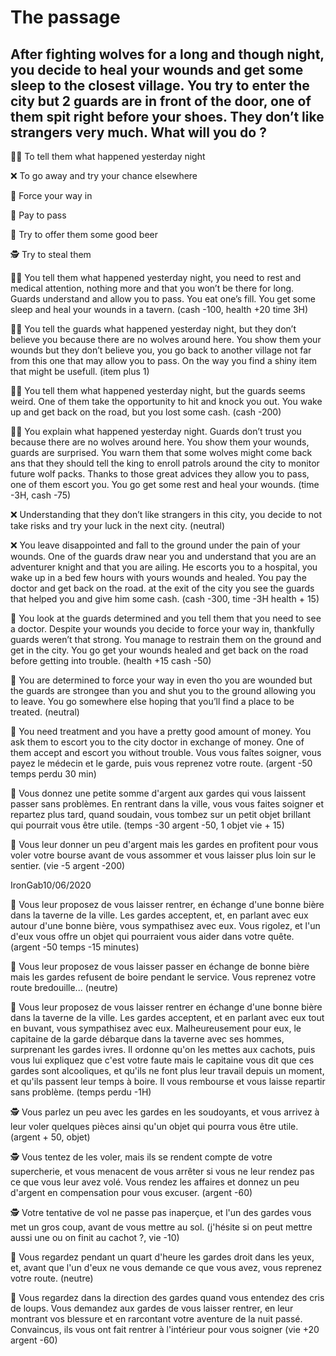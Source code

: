 # The passage
## After fighting wolves for a long and though night, you decide to heal your wounds and get some sleep to the closest village. You try to enter the city but 2 guards are in front of the door, one of them spit right before your shoes. They don’t like strangers very much. What will you do ?

:man_shrugging: To tell them what happened yesterday night

:x: To go away and try your chance elsewhere

:muscle: Force your way in

:money_with_wings: Pay to pass

:beer: Try to offer them some good beer

:detective: Try to steal them

:man_shrugging: You tell them what happened yesterday night, you need to rest and medical attention, nothing more and that you won’t be there for long. Guards understand and allow you to pass. You eat one’s fill. You get some sleep and heal your wounds in a tavern. (cash -100, health +20 time 3H)

:man_shrugging: You tell the guards what happened yesterday night, but they don’t believe you because there are no wolves around here. You show them your wounds but they don’t believe you, you go back to another village not far from this one that may allow you to pass. On the way you find a shiny item that might be usefull. (item plus 1)

:man_shrugging: You tell them what happened yesterday night, but the guards seems weird. One of them take the opportunity to hit and knock you out. You wake up and get back on the road, but you lost some cash. (cash -200)

:man_shrugging: You explain what happened yesterday night. Guards don’t trust you because there are no wolves around here. You show them your wounds, guards are surprised. You warn them that some wolves might come back ans that they should tell the king to enroll patrols around the city to monitor future wolf packs. Thanks to those great advices they allow you to pass, one of them escort you. You go get some rest and heal your wounds. (time -3H, cash -75)

:x: Understanding that they don’t like strangers in this city, you decide to not take risks and try your luck in the next city. (neutral)

:x: You leave disappointed and fall to the ground under the pain of your wounds. One of the guards draw near you and understand that you are an adventurer knight and that you are ailing. He escorts you to a hospital, you wake up in a bed few hours with yours wounds and healed. You pay the doctor and get back on the road. at the exit of the city you see the guards that helped you and give him some cash. (cash -300, time -3H health + 15)

:muscle: You look at the guards determined and you tell them that you need to see a doctor. Despite your wounds you decide to force your way in, thankfully guards weren’t that strong. You manage to restrain them on the ground and get in the city. You go get your wounds healed and get back on the road before getting into trouble. (health +15 cash -50)

:muscle: You are determined to force your way in even tho you are wounded but the guards are strongee than you and shut you to the ground allowing you to leave. You go somewhere else hoping that you’ll find a place to be treated. (neutral)

:money_with_wings: You need treatment and you have a pretty good amount of money. You ask them to escort you to the city doctor in exchange of money. One of them accept and escort you without trouble. Vous vous faîtes soigner, vous payez le médecin et le garde, puis vous reprenez votre route. (argent -50 temps perdu 30 min)

:money_with_wings: Vous donnez une petite somme d'argent aux gardes qui vous laissent passer sans problèmes. En rentrant dans la ville, vous vous faites soigner et repartez plus tard, quand soudain, vous tombez sur un petit objet brillant qui pourrait vous être utile. (temps -30 argent -50, 1 objet vie + 15)

:money_with_wings: Vous leur donner un peu d'argent mais les gardes en profitent pour vous voler votre bourse avant de vous assommer et vous laisser plus loin sur le sentier. (vie -5 argent -200)

IronGab10/06/2020

:beer: Vous leur proposez de vous laisser rentrer, en échange d'une bonne bière dans la taverne de la ville. Les gardes acceptent, et, en parlant avec eux autour d'une bonne bière, vous sympathisez avec eux. Vous rigolez, et l'un d'eux vous offre un objet qui pourraient vous aider dans votre quête. (argent -50 temps -15 minutes)

:beer: Vous leur proposez de vous laisser passer en échange de bonne bière mais les gardes refusent de boire pendant le service. Vous reprenez votre route bredouille... (neutre)

:beer: Vous leur proposez de vous laisser rentrer en échange d'une bonne bière dans la taverne de la ville. Les gardes acceptent, et en parlant avec eux tout en buvant, vous sympathisez avec eux. Malheureusement pour eux, le capitaine de la garde débarque dans la taverne avec ses hommes, surprenant les gardes ivres. Il ordonne qu'on les mettes aux cachots, puis vous lui expliquez que c'est votre faute mais le capitaine vous dit que ces gardes sont alcooliques, et qu'ils ne font plus leur travail depuis un moment, et qu'ils passent leur temps à boire. Il vous rembourse et vous laisse repartir sans problème. (temps perdu -1H)

:detective: Vous parlez un peu avec les gardes en les soudoyants, et vous arrivez à leur voler quelques pièces ainsi qu'un objet qui pourra vous être utile. (argent + 50, objet)

:detective: Vous tentez de les voler, mais ils se rendent compte de votre supercherie, et vous menacent de vous arrêter si vous ne leur rendez pas ce que vous leur avez volé. Vous rendez les affaires et donnez un peu d'argent en compensation pour vous excuser. (argent -60)

:detective: Votre tentative de vol ne passe pas inaperçue, et l'un des gardes vous met un gros coup, avant de vous mettre au sol. (j'hésite si on peut mettre aussi une ou on finit au cachot ?, vie -10)

🚶 Vous regardez pendant un quart d'heure les gardes droit dans les yeux, et, avant que l'un d'eux ne vous demande ce que vous avez, vous reprenez votre route. (neutre)

🚶 Vous regardez dans la direction des gardes quand vous entendez des cris de loups. Vous demandez aux gardes de vous laisser rentrer, en leur montrant vos blessure et en rarcontant votre aventure de la nuit passé. Convaincus, ils vous ont fait rentrer à l'intérieur pour vous soigner (vie +20 argent -60)

